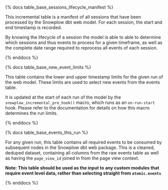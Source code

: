 {% docs table_base_sessions_lifecycle_manifest %}

This incremental table is a manifest of all sessions that have been processed by the Snowplow dbt web model. For each session, the start and end timestamp is recorded. 

By knowing the lifecycle of a session the model is able to able to determine which sessions and thus events to process for a given timeframe, as well as the complete date range required to reprocess all events of each session.

{% enddocs %}


{% docs table_base_new_event_limits %}

This table contains the lower and upper timestamp limits for the given run of the web model. These limits are used to select new events from the events table. 

It is updated at the start of each run of the model by the `snowplow_incremental_pre_hook()` macro, which runs as an `on-run-start` hook. Please refer to the documentation for details on how this macro determines the run limits.

{% enddocs %}


{% docs table_base_events_this_run %}

For any given run, this table contains all required events to be consumed by subsequent nodes in the Snowplow dbt web package. This is a cleaned, deduped dataset, containing all columns from the raw events table as well as having the `page_view_id` joined in from the page view context. 

**Note: This table should be used as the input to any custom modules that require event level data, rather than selecting straight from `atomic.events`**

{% enddocs %}
